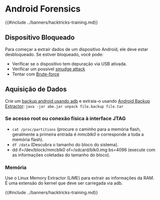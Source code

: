 # Android Forensics

{{#include ../banners/hacktricks-training.md}}

## Dispositivo Bloqueado

Para começar a extrair dados de um dispositivo Android, ele deve estar desbloqueado. Se estiver bloqueado, você pode:

- Verificar se o dispositivo tem depuração via USB ativada.
- Verificar um possível [smudge attack](https://www.usenix.org/legacy/event/woot10/tech/full_papers/Aviv.pdf)
- Tentar com [Brute-force](https://www.cultofmac.com/316532/this-brute-force-device-can-crack-any-iphones-pin-code/)

## Aquisição de Dados

Crie um [backup android usando adb](../mobile-pentesting/android-app-pentesting/adb-commands.md#backup) e extraia-o usando [Android Backup Extractor](https://sourceforge.net/projects/adbextractor/): `java -jar abe.jar unpack file.backup file.tar`

### Se acesso root ou conexão física à interface JTAG

- `cat /proc/partitions` (procure o caminho para a memória flash, geralmente a primeira entrada é _mmcblk0_ e corresponde a toda a memória flash).
- `df /data` (Descubra o tamanho do bloco do sistema).
- dd if=/dev/block/mmcblk0 of=/sdcard/blk0.img bs=4096 (execute com as informações coletadas do tamanho do bloco).

### Memória

Use o Linux Memory Extractor (LiME) para extrair as informações da RAM. É uma extensão do kernel que deve ser carregada via adb.

{{#include ../banners/hacktricks-training.md}}
